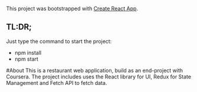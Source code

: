 This project was bootstrapped with [Create React App](https://github.com/facebook/create-react-app).

## TL:DR;
Just type the command to start the project:
- npm install
- npm start

#About
This is a restaurant web application, build as an end-project with Coursera. The project includes uses the React library for UI, Redux for State Management and Fetch API to fetch data.
